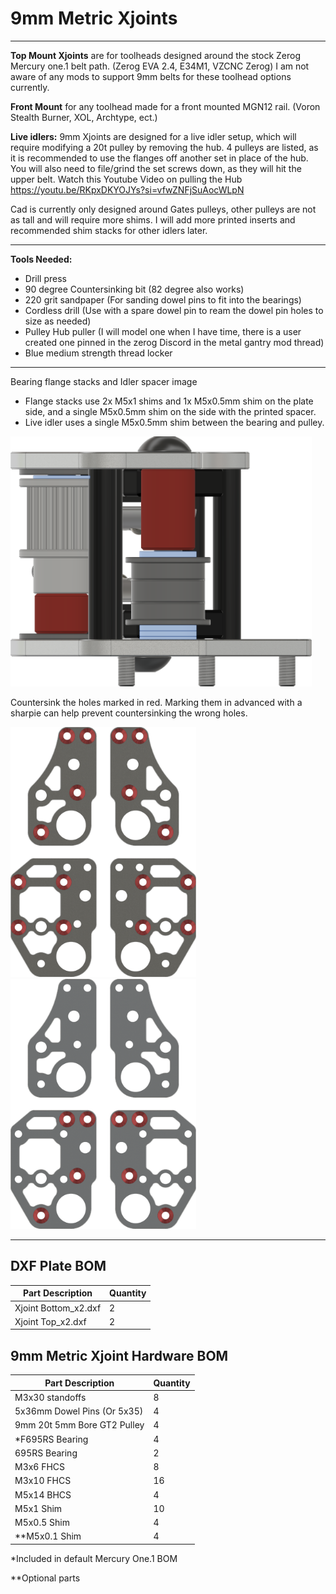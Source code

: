 # 9mm Metric Xjoints

___

**Top Mount Xjoints** are for toolheads designed around the stock Zerog Mercury one.1 belt path. (Zerog EVA 2.4, E34M1, VZCNC Zerog) I am not aware of any mods to support 9mm belts for these toolhead options currently.

**Front Mount** for any toolhead made for a front mounted MGN12 rail. (Voron Stealth Burner, XOL, Archtype, ect.)

**Live idlers:** 9mm Xjoints are designed for a live idler setup, which will require modifying a 20t pulley by removing the hub. 4 pulleys are listed, as it is recommended to use the flanges off another set in place of the hub. You will also need to file/grind the set screws down, as they will hit the upper belt. Watch this Youtube Video on pulling the Hub <https://youtu.be/RKpxDKYOJYs?si=vfwZNFjSuAocWLpN>

Cad is currently only designed around Gates pulleys, other pulleys are not as tall and will require more shims. I will add more printed inserts and recommended shim stacks for other idlers later.
___

**Tools Needed:**

- Drill press
- 90 degree Countersinking bit (82 degree also works)
- 220 grit sandpaper (For sanding dowel pins to fit into the bearings)
- Cordless drill (Use with a spare dowel pin to ream the dowel pin holes to size as needed)
- Pulley Hub puller (I will model one when I have time, there is a user created one pinned in the zerog Discord in the metal gantry mod thread)
- Blue medium strength thread locker

___

Bearing flange stacks and Idler spacer image

- Flange stacks use 2x M5x1 shims and 1x M5x0.5mm shim on the plate side, and a single M5x0.5mm shim on the side with the printed spacer.
- Live idler uses a single M5x0.5mm shim between the bearing and pulley.

<img src="../../Images/9mm_Metal_Xjoints_Flange_Stack.png" alt="Xjoint Bearing Stacks" height="400">

Countersink the holes marked in red. Marking them in advanced with a sharpie can help prevent countersinking the wrong holes.

<img src="../../Images/9mm_Xjoint_Countersink_Top.png" alt="Xjoint Countersink Top Holes" height="400">

<img src="../../Images/9mm_Xjoint_Countersink_Bottom.png" alt="Xjoint Countersink Bottom Holes" height="400">

___

## DXF Plate BOM

| Part Description                       | Quantity |
|----------------------------------------|----------|
| Xjoint Bottom_x2.dxf                   | 2        |
| Xjoint Top_x2.dxf                      | 2        |

## 9mm Metric Xjoint Hardware BOM

| Part Description               | Quantity |
|--------------------------------|----------|
| M3x30 standoffs                | 8        |
| 5x36mm Dowel Pins (Or 5x35)    | 4        |
| 9mm 20t 5mm Bore GT2 Pulley    | 4        |
| *F695RS Bearing                | 4        |
| 695RS Bearing                  | 2        |
| M3x6 FHCS                      | 8        |
| M3x10 FHCS                     | 16       |
| M5x14 BHCS                     | 4        |
| M5x1 Shim                      | 10       |
| M5x0.5 Shim                    | 4        |
| **M5x0.1 Shim                  | 4        |

*Included in default Mercury One.1 BOM

**Optional parts
